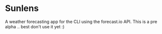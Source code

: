 # Sunlens
A weather forecasting app for the CLI using the forecast.io API. This is a pre alpha .. best don't use it yet :)